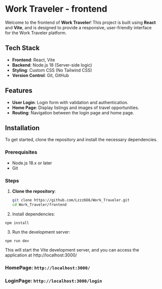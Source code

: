 # Work Traveler - frontend

Welcome to the frontend of **Work Traveler**! This project is built using **React** and **Vite**, and is designed to provide a responsive, user-friendly interface for the Work Traveler platform.

## Tech Stack

- **Frontend**: React, Vite
- **Backend**: Node.js 18 (Server-side logic)
- **Styling**: Custom CSS (No Tailwind CSS)
- **Version Control**: Git, GitHub

## Features

- **User Login**: Login form with validation and authentication.
- **Home Page**: Display listings and images of travel opportunities.
- **Routing**: Navigation between the login page and home page.

## Installation

To get started, clone the repository and install the necessary dependencies.

### Prerequisites

- Node.js 18.x or later
- Git

### Steps

1. **Clone the repository**:

   ```bash
   git clone https://github.com/Lzzz666/Work_Traveler.git
   cd Work_Traveler/frontend
   ```
2. Install dependencies:

```
npm install
```
3. Run the development server:

```
npm run dev
```
This will start the Vite development server, and you can access the application at http://localhost:3000/

### HomePage: `http://localhost:3000/`
### LoginPage: `http://localhost:3000/login`

